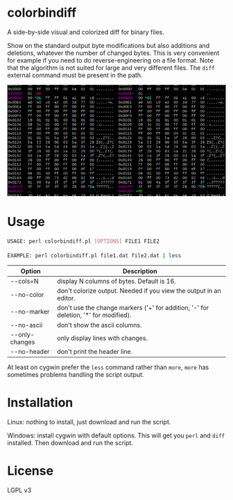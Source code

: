 # colorbindiff
A side-by-side visual and colorized diff for binary files. 

Show on the standard output byte modifications but also additions and deletions, whatever the number of changed bytes. This is very convenient for example if you need to do reverse-engineering on a file format. Note that the algorithm is not suited for large and very different files. The `diff` external command must be present in the path.

![screen snapshot](screen-snapshot.png)

# Usage
```bash
USAGE: perl colorbindiff.pl [OPTIONS] FILE1 FILE2

EXAMPLE: perl colorbindiff.pl file1.dat file2.dat | less
```

| Option | Description 
| --- | ---
|--cols=N | display N columns of bytes. Default is 16.
|--no-color | don't colorize output. Needed if you view the output in an editor.
|--no-marker | don't use the change markers ('\+' for addition, '\-' for deletion, '\*' for modified).
|--no-ascii  | don't show the ascii columns.
|--only-changes | only display lines with changes.
|--no-header | don't print the header line.

At least on cygwin prefer the `less` command rather than `more`, `more` has sometimes problems handling the script output.

# Installation
Linux: nothing to install, just download and run the script.

Windows: install cygwin with default options. This will get you `perl` and `diff` installed. Then download and run the script.

# License
LGPL v3
